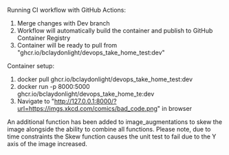 Running CI workflow with GitHub Actions:
1. Merge changes with Dev branch
2. Workflow will automatically build the container and publish to GitHub Container Registry
3. Container will be ready to pull from "ghcr.io/bclaydonlight/devops_take_home_test:dev"

Container setup:
1. docker pull ghcr.io/bclaydonlight/devops_take_home_test:dev
2. docker run -p 8000:5000 ghcr.io/bclaydonlight/devops_take_home_te:dev
3. Navigate to "http://127.0.0.1:8000/?url=https://imgs.xkcd.com/comics/bad_code.png" in browser


An additional function has been added to image_augmentations to skew the image alongside the ability to combine all functions. Please note, due to time constraints the Skew function causes the unit test to fail due to the Y axis of the image increased. 